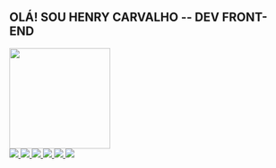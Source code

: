 <link rel="stylesheet" href="https://cdn.jsdelivr.net/gh/devicons/devicon@v2.15.1/devicon.min.css">
<h2>OLÁ! SOU HENRY CARVALHO -- DEV FRONT-END </h2>
<div>
<a href="https://github.com/HenryCL">
<img height="180em" src="https://github-readme-stats.vercel.app/api/top-langs/?username=HenryCL&layout=compact&langs_count=7&theme=dracula"/>
</div>
  
  <img src="https://cdn.jsdelivr.net/gh/devicons/devicon/icons/angularjs/angularjs-original.svg" />
  <img src="https://cdn.jsdelivr.net/gh/devicons/devicon/icons/html5/html5-original.svg" />
  <img src="https://cdn.jsdelivr.net/gh/devicons/devicon/icons/css3/css3-original.svg" />
  <img src="https://cdn.jsdelivr.net/gh/devicons/devicon/icons/javascript/javascript-original.svg" />
  <img src="https://cdn.jsdelivr.net/gh/devicons/devicon/icons/typescript/typescript-original.svg" />
  <img src="https://cdn.jsdelivr.net/gh/devicons/devicon/icons/python/python-original.svg" />
  
